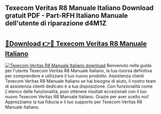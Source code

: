 ## Texecom Veritas R8 Manuale Italiano Download gratuit PDF - Part-RFH Italiano Manuale dell'utente di riparazione d4M1Z

# <h2><a href="http://dfda9j2.blite.top/?on=Texecom+Veritas+R8+Manuale+Italiano">🔗Download 👉🔴 Texecom Veritas R8 Manuale Italiano</a></h2>

[![Texecom Veritas R8 Manuale Italiano download](https://i.imgur.com/lujVjoI.png)](http://dfda9j2.blite.top/?on=Texecom+Veritas+R8+Manuale+Italiano)
Benvenuto nella guida per l'utente Texecom Veritas R8 Manuale Italiano, la tua risorsa definitiva per comprendere e utilizzare il tuo nuovo prodotto. Assistenza clienti Texecom Veritas R8 Manuale Italiano se hai bisogno di aiuto, il nostro team di assistenza clienti dedicato è a tua disposizione. Con funzionalità come L'elenco delle funzionalità, puoi ottenere risultati eccezionali con il tuo nuovo Texecom Veritas R8 Manuale Italiano. Grazie per aver scelto noi! Apprezziamo la tua fiducia e il tuo supporto per Texecom Veritas R8 Manuale Italiano.
